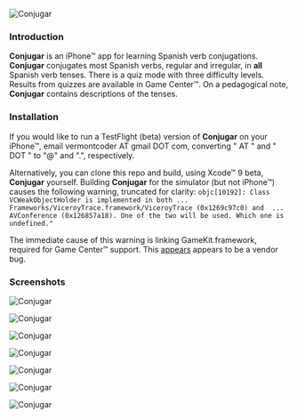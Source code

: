 ![Conjugar](Conjugar/launch.png "Conjugar's Launch Screen")

### Introduction

**Conjugar** is an iPhone™ app for learning Spanish verb conjugations. **Conjugar** conjugates most Spanish verbs, regular and irregular, in **all** Spanish verb tenses. There is a quiz mode with three difficulty levels. Results from quizzes are available in Game Center™. On a pedagogical note, **Conjugar** contains descriptions of the tenses.

### Installation

If you would like to run a TestFlight (beta) version of **Conjugar** on your iPhone™, email vermontcoder AT gmail DOT com, converting " AT " and " DOT " to "@" and ".", respectively.

Alternatively, you can clone this repo and build, using Xcode™ 9 beta, **Conjugar** yourself. Building **Conjugar** for the simulator (but not iPhone™) causes the following warning, truncated for clarity: `objc[10192]: Class VCWeakObjectHolder is implemented in both ... Frameworks/ViceroyTrace.framework/ViceroyTrace (0x1269c97c0) and  ... AVConference (0x126857a18). One of the two will be used. Which one is undefined."`

The immediate cause of this warning is linking GameKit.framework, required for Game Center™ support. This [appears](https://forums.developer.apple.com/thread/63254) appears to be a vendor bug.

### Screenshots

![Conjugar](Conjugar/browse.png "Browse View of Verbs")

![Conjugar](Conjugar/verb.png "One Verb's Conjugations")

![Conjugar](Conjugar/quiz.png "Quiz in Progress")

![Conjugar](Conjugar/browseInfo.png "Info Available")

![Conjugar](Conjugar/info.png "Info on One Tense")

![Conjugar](Conjugar/GameCenter.png "Conjugar in Game Center")


![Conjugar](Conjugar/leaderboard.png "Conjugar's Game Center Leaderboard")
